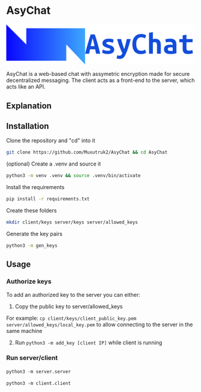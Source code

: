 # AsyChat

![Asychat Logo and Text](/media/AsyChatLogo_text_back.png)

AsyChat is a web-based chat with assymetric encryption made for secure decentralized messaging. The client acts as a front-end to the server, which acts like an API.

## Explanation

## Installation

Clone the repository and "cd" into it

```bash
git clone https://github.com/Muxutruk2/AsyChat && cd AsyChat
```

(optional) Create a .venv and source it
```bash
python3 -m venv .venv && source .venv/bin/activate
```

Install the requirements
```bash
pip install -r requirements.txt
```

Create these folders
```bash
mkdir client/keys server/keys server/allowed_keys
```

Generate the key pairs
```bash
python3 -m gen_keys
```

## Usage

### Authorize keys
To add an authorized key to the server you can either:

1. Copy the public key to server/allowed_keys

For example: `cp client/keys/client_public_key.pem server/allowed_keys/local_key.pem` to allow connecting to the server in the same machine

2. Run `python3 -m add_key [client IP]` while client is running

### Run server/client

`python3 -m server.server`

`python3 -m client.client`
